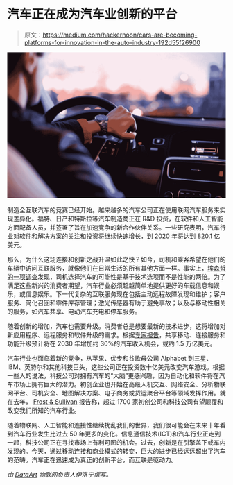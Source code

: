 # 汽车正在成为汽车业创新的平台

> 原文：<https://medium.com/hackernoon/cars-are-becoming-platforms-for-innovation-in-the-auto-industry-192d55f26900>

![](img/6a33742330dfbe5ef39a253d105e8c5a.png)

制造全互联汽车的竞赛已经开始。越来越多的汽车公司正在使用联网汽车服务来实现差异化。福特、日产和特斯拉等汽车制造商正在 R&D 投资，在软件和人工智能方面配备人员，并签署了旨在加速竞争的新合作伙伴关系。一些研究表明，汽车行业对软件和解决方案的关注和投资将继续快速增长，到 2020 年将达到 820.1 亿美元。

那么，为什么这场连接和创新之战升温如此之快？如今，司机和乘客希望在他们的车辆中访问互联服务，就像他们在日常生活的所有其他方面一样。事实上，[埃森哲的一项调查](http://www.accenture.com/us-en/Pages/serviceconnected-vehicle.aspx)发现，司机选择汽车的可能性是基于技术选项而不是性能的两倍。为了满足这些新兴的消费者期望，汽车行业必须超越简单地提供更好的车载信息和娱乐，或信息娱乐。下一代复杂的互联服务现在包括主动远程故障发现和维护；客户服务、简化召回和零件库存管理；激光传感器有助于避免事故；以及与移动性相关的服务，如汽车共享、电动汽车充电和停车服务。

随着创新的增加，汽车也需要升级。消费者总是想要最新的技术进步，这将增加对新应用程序、远程服务和软件升级的需求。根据[专家报告](https://www.mckinsey.com/industries/automotive-and-assembly/our-insights/disruptive-trends-that-will-transform-the-auto-industry)，共享移动、连接服务和功能升级预计将在 2030 年增加约 30%的汽车收入机会，或约 1.5 万亿美元。

汽车行业也面临着新的竞争，从苹果、优步和谷歌母公司 Alphabet 到三星、IBM、英特尔和其他科技巨头，这些公司正在投资数十亿美元改变汽车游戏。根据一些人的说法，科技公司对拥有汽车的“大脑”更感兴趣，因为自动化和软件将在汽车市场上拥有巨大的潜力。初创企业也开始在高级人机交互、网络安全、分析物联网平台、司机安全、地图解决方案、电子商务或货运聚合平台等领域发挥作用。就在去年， [Frost & Sullivan](https://www.prnewswire.com/news-releases/over-1700-startups-to-disrupt-the-automotive-industry-300437846.html) 报告称，超过 1700 家初创公司和科技公司有望颠覆和改变我们所知的汽车行业。

随着物联网、人工智能和连接性继续扰乱我们的世界，我们很可能会在未来十年看到汽车行业发生比过去 50 年更多的变化。信息通信技术(ICT)和汽车行业正走到一起，科技公司正在寻找市场上有利可图的机会。过去，创新是在引擎盖下或车内发现的。今天，通过移动连接和商业模式的转变，巨大的进步已经远远超出了汽车的范畴。汽车正在迅速成为真正的创新平台，而互联是驱动力。

*由* [*DataArt*](https://www.dataart.com/industry/iot-and-m2m-solutions?utm_source=medium&utm_medium=social&utm_campaign=i-spring-2018) *物联网负责人伊洛宁撰写。*
